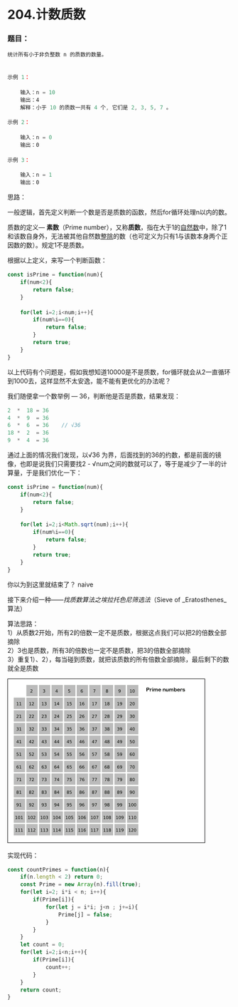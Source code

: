 # 204.计数质数

### 题目：

```javascript
统计所有小于非负整数 n 的质数的数量。


示例 1：

    输入：n = 10
    输出：4
    解释：小于 10 的质数一共有 4 个, 它们是 2, 3, 5, 7 。
    
示例 2：
    
    输入：n = 0
    输出：0
    
示例 3：

    输入：n = 1
    输出：0
```

思路：

一般逻辑，首先定义判断一个数是否是质数的函数，然后for循环处理n以内的数。

质数的定义— **素数**（Prime number），又称**质数**，指在大于1的[自然数](https://zh.wikipedia.org/wiki/%E8%87%AA%E7%84%B6%E6%95%B0)中，除了1和该数自身外，无法被其他自然数[整除](https://zh.wikipedia.org/wiki/%E6%95%B4%E9%99%A4)的数（也可定义为只有1与该数本身两个正因数的数）。规定1不是质数。

根据以上定义，来写一个判断函数：

```javascript
const isPrime = function(num){
    if(num<2){
        return false;
    }
    
    for(let i=2;i<num;i++){
        if(num%i==0){
            return false; 
        }
        return true;
    }
}
```

以上代码有个问题是，假如我想知道10000是不是质数，for循环就会从2一直循环到1000去，这样显然不太安逸，能不能有更优化的办法呢？

我们随便拿一个数举例 — 36，判断他是否是质数，结果发现：

```javascript
2  *  18 = 36
4  *  9  = 36
6  *  6  = 36    // √36 
18 *  2  = 36
9  *  4  = 36
```

通过上面的情况我们发现，以√36 为界，后面找到的36的约数，都是前面的镜像，也即是说我们只需要找2 - √num之间的数就可以了，等于是减少了一半的计算量，于是我们优化一下：

```javascript
const isPrime = function(num){
    if(num<2){
        return false;
    }
    
    for(let i=2;i<Math.sqrt(num);i++){
        if(num%i==0){
            return false; 
        }
        return true;
    }
}
```





你以为到这里就结束了？ naive

接下来介绍一种——_找质数算法之埃拉托色尼筛选法_（Sieve of _Eratosthenes_算法）

算法思路：  
1）从质数2开始，所有2的倍数一定不是质数，根据这点我们可以把2的倍数全部摘除  
2）3也是质数，所有3的倍数也一定不是质数，把3的倍数全部摘除  
3）重复1）、2），每当碰到质数，就把该质数的所有倍数全部摘除，最后剩下的数就全是质数

![](../.gitbook/assets/1606932458-hgvonw-sieve_of_eratosthenes_animation.gif)

实现代码：

```javascript
const countPrimes = function(n){
    if(n.length < 2) return 0;
    const Prime = new Array(n).fill(true);
    for(let i=2; i*i < n; i++){
        if(Prime[i]){
            for(let j = i*i; j<n ; j+=i){
                Prime[j] = false;
            }
        }
    }
    let count = 0;
    for(let i=2;i<n;i++){
        if(Prime[i]){
            count++; 
        }
    }
    return count;
}
```

